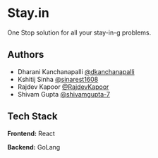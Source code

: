 
# Stay.in

One Stop solution for all your stay-in-g problems.

## Authors

- Dharani Kanchanapalli [@dkanchanapalli](https://www.github.com/dkanchanapalli) 
- Kshitij Sinha [@sinarest1608](https://www.github.com/sinarest1608)
- Rajdev Kapoor [@RajdevKapoor](https://www.github.com/RajdevKapoor)
- Shivam Gupta [@shivamgupta-7](https://www.github.com/shivamgupta-7)



## Tech Stack

**Frontend:** React

**Backend:** GoLang
